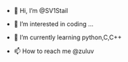 - 👋 Hi, I’m @SV1Stail
- 👀 I’m interested in coding ...
- 🌱 I’m currently learning python,C,C++

- 📫 How to reach me @zuluv

<!---
SV1Stail/SV1Stail is a ✨ special ✨ repository because its `README.md` (this file) appears on your GitHub profile.
You can click the Preview link to take a look at your changes.
--->
